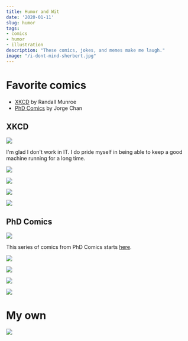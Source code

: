 ```yaml
---
title: Humor and Wit
date: '2020-01-11'
slug: humor
tags:
- comics
- humor
- illustration
description: "These comics, jokes, and memes make me laugh."
image: "/i-dont-mind-sherbert.jpg"
---
```


# Favorite comics

+ [XKCD](https://xkcd.com/) by Randall Munroe
+ [PhD Comics](https://phdcomics.com) by Jorge Chan


## XKCD

![](https://imgs.xkcd.com/comics/laptop_issues.png)

I'm glad I don't work in IT. I do pride myself in being able to keep a good machine running for a long time.

![](https://imgs.xkcd.com/comics/color_pattern.png)

![](https://imgs.xkcd.com/comics/state_borders.png)

![](https://imgs.xkcd.com/comics/norm_normal_file_format.png)

![](https://imgs.xkcd.com/comics/impostor_syndrome.png)

## PhD Comics

![](https://phdcomics.com/comics/archive/phd072718s.gif)

This series of comics from PhD Comics starts [here](http://phdcomics.com/comics/archive.php?comicid=1808).

![](https://phdcomics.com/comics/archive/phd061715s.gif)

![](https://phdcomics.com/comics/archive/phd061915s.gif)

![](https://phdcomics.com/comics/archive/phd062415s.gif)

![](https://phdcomics.com/comics/archive/phd082416s.gif)

# My own

![](/i-dont-mind-sherbert.jpg)